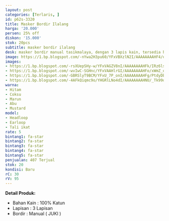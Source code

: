 ```yaml
---
layout: post
categories: [Terlaris, ]
id: p62s-3320
title: Masker Bordir Ilalang
harga: '20.000'
persen: 25% off
diskon: '15.000'
stok: 20pcs
subtitle: masker bordir ilalang
desk: masker bordir manual tasikmalaya, dengan 3 lapis kain, tersedia headloop dan earloop.
image: https://1.bp.blogspot.com/-nYwa2H3pu60/YFxVBXzlN2I/AAAAAAAAHF4/o-ihKHtwVL0ngaLGHTgKQ8S0uZOEaIFrgCLcBGAsYHQ/s320/ilalang-utama.jpg
images:
- https://1.bp.blogspot.com/-rsXUepSHy-w/YFxVAGZV8nI/AAAAAAAAHFk/IRz6lsofPrsEXobzr7JerA2w4hiPE4yJwCLcBGAsYHQ/s800/ilalang-abu.jpg
- https://1.bp.blogspot.com/-wvIwC-SGHnc/YFxVAAHlrGI/AAAAAAAAHFo/xWmZ_qLzpVU--IiD0X-DtbxuWE2cPMFMACLcBGAsYHQ/s320/ilalang-coksu.jpg
- https://1.bp.blogspot.com/-GBRSlyT9BCM/YFxU_7P_onI/AAAAAAAAHFg/PtdyDbnFyZ8dxHrwRDvRrBgfKZKF9eI6QCLcBGAsYHQ/s320/ilalang-marun.jpg
- https://1.bp.blogspot.com/-4AFkQiqmc9o/YHGRlLNo4dI/AAAAAAAAHNU/_Tk99dQBH6ItFI03StnUEZC3rfWa2zjeQCPcBGAsYHg/s320/ilalang-mustard.jpg
warna:
- Hitam
- Coksu
- Marun
- Abu
- Mustard
model: 
- Headloop
- Earloop
- Tali ikat
rate: 5
bintang1: fa-star
bintang2: fa-star
bintang3: fa-star
bintang4: fa-star
bintang5: fa-star
penjualan: 407 Terjual
stok: 20
kondisi: Baru
rC: 30
rV: 95
---
```



<b>Detail Produk:</b>
<ul>
<li>Bahan Kain : 100% Katun</li>
<li>Lapisan : 3 Lapisan</li>
<li>Bordir : Manual ( JUKI )</li>
</ul>
